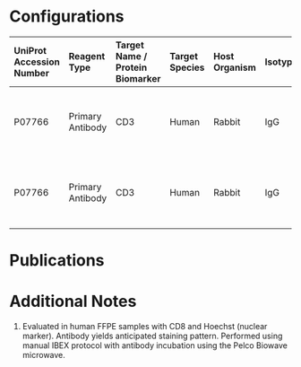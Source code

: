 # Configurations

| UniProt Accession Number   | Reagent Type     | Target Name / Protein Biomarker   | Target Species   | Host Organism   | Isotype   | Clonality   | Vendor   | Catalog Number   | Conjugate   | RRID      | Availability   | Method        | Tissue Preservation   | Target Tissue   | Tissue State    | Detergent         | Antigen Retrieval Conditions                                  | Dye Inactivation Conditions   | Recommend   | Agree               | Disagree   | Contributor         | Notes       |
|:---------------------------|:-----------------|:----------------------------------|:-----------------|:----------------|:----------|:------------|:---------|:-----------------|:------------|:----------|:---------------|:--------------|:----------------------|:----------------|:----------------|:------------------|:--------------------------------------------------------------|:------------------------------|:------------|:--------------------|:-----------|:--------------------|:------------|
| P07766                     | Primary Antibody | CD3                               | Human            | Rabbit          | IgG       | EP4426      | Abcam    | ab208514         | AF555       | AB_443425 | Stock          | IBEX2D Manual | FFPE                  | Cervix          | Cervical Cancer | 0.3% Triton-X-100 | pH 6 for 40 minutes at 95C (AR6 Akoya Biosciences AR600250ML) | 1 mg/ml LiBH4 15 minutes      | Yes         | 0000-0002-7586-9996 | NA         | 0000-0002-7586-9996 | [1](#notes) |
| P07766                     | Primary Antibody | CD3                               | Human            | Rabbit          | IgG       | EP4426      | Abcam    | ab208514         | AF555       | AB_443425 | Stock          | IBEX2D Manual | FFPE                  | Skin            | NA              | 0.3% Triton-X-100 | pH 6 for 40 minutes at 95C (AR6 Akoya Biosciences AR600250ML) | 1 mg/ml LiBH4 15 minutes      | Yes         | 0000-0002-7586-9996 | NA         | 0000-0002-7586-9996 | [1](#notes) |

# Publications



# Additional Notes

<a name="notes"></a>
1. Evaluated in human FFPE samples with CD8 and Hoechst (nuclear marker). Antibody yields anticipated staining pattern. Performed using manual IBEX protocol with antibody incubation using the Pelco Biowave microwave.
